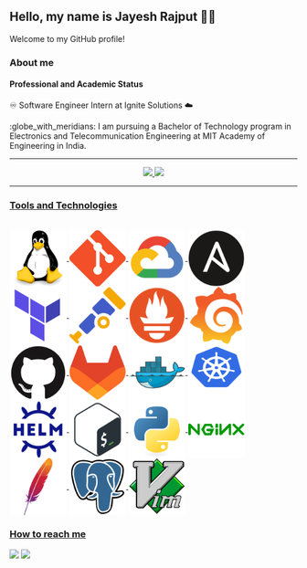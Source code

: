 <!--
### Hi there 👋
-->

<!--
**jayeshrajpoot/jayeshrajpoot** is a ✨ _special_ ✨ repository because its `README.md` (this file) appears on your GitHub profile.

Here are some ideas to get you started:

- 🔭 I’m currently working on ...
- 🌱 I’m currently learning ...
- 👯 I’m looking to collaborate on ...
- 🤔 I’m looking for help with ...
- 💬 Ask me about ...
- 📫 How to reach me: ...
- 😄 Pronouns: ...
- ⚡ Fun fact: ...
-->
## Hello, my name is Jayesh Rajput 👋🏼

Welcome to my GitHub profile!

### About me

#### Professional and Academic Status

:infinity: Software Engineer Intern at Ignite Solutions :cloud:

:globe\_with\_meridians: I am pursuing a Bachelor of Technology program in Electronics and Telecommunication Engineering at MIT Academy of Engineering in India.
<!--
#### Hobbies and Interests

:martial\_arts\_uniform: White belt Karate practitioner

:muscle: Calisthenics practitioner

:man\_cook: Hobbyist cook
-->
---

<div align="center">
  <a href="https://github.com/mreisroot">
  <img height="180em" src="https://github-readme-stats-git-masterrstaa-rickstaa.vercel.app/api?username=jayeshrajpoot&show_icons=true&theme=gotham&include_all_commits=true&count_private=true"/>
  <img height="180em" src="https://github-readme-stats-git-masterrstaa-rickstaa.vercel.app/api/top-langs/?username=jayeshrajpoot&layout=compact&langs_count=7&theme=gotham"/>
</div>

---

### Tools and Technologies
  
<div style="display: inline_block"><br>
<!--   <img align="center" alt="MReis-FreeBSD" height="30" width="40" src="https://raw.githubusercontent.com/gilbarbara/logos/main/logos/freebsd.svg"> -->
  <img align="center" alt="MReis-Linux" height="100" width="100" src="https://raw.githubusercontent.com/devicons/devicon/master/icons/linux/linux-original.svg">
  <img align="center" alt="MReis-Git" height="100" width="100" src="https://raw.githubusercontent.com/devicons/devicon/master/icons/git/git-original.svg">
  <img align="center" alt="MReis-GCP" height="100" width="100" src="https://raw.githubusercontent.com/devicons/devicon/master/icons/googlecloud/googlecloud-original.svg">
  <img align="center" alt="MReis-Ansible" height="100" width="100" src="https://raw.githubusercontent.com/devicons/devicon/master/icons/ansible/ansible-original.svg">
  <img align="center" alt="MReis-Terraform" height="100" width="100" src="https://raw.githubusercontent.com/devicons/devicon/master/icons/terraform/terraform-original.svg">
<!--   <img align="center" alt="MReis-Packer" height="30" width="40" src="https://raw.githubusercontent.com/devicons/devicon/master/icons/packer/packer-original.svg"> -->
  <img align="center" alt="MReis-OpenTelemetry" height="100" width="100" src="https://raw.githubusercontent.com/cncf/artwork/main/projects/opentelemetry/icon/color/opentelemetry-icon-color.svg">
  <img align="center" alt="MReis-Prometheus" height="100" width="100" src="https://raw.githubusercontent.com/cncf/artwork/main/projects/prometheus/icon/color/prometheus-icon-color.svg">
<!--   <img align="center" alt="MReis-Zabbix" height="30" width="40" src="https://raw.githubusercontent.com/xianshang/1earn/master/assets/img/logo/Zabbix.svg"> -->
<!--   <img align="center" alt="MReis-Jaeger" height="30" width="40" src="https://raw.githubusercontent.com/cncf/artwork/main/projects/jaeger/icon/color/jaeger-icon-color.svg"> -->
  <img align="center" alt="MReis-Grafana" height="100" width="100" src="https://raw.githubusercontent.com/devicons/devicon/master/icons/grafana/grafana-original.svg">
  <img align="center" alt="MReis-GitHub" height="100" width="100" src="https://raw.githubusercontent.com/devicons/devicon/master/icons/github/github-original.svg">
  <img align="center" alt="MReis-GitLab" height="100" width="100" src="https://raw.githubusercontent.com/devicons/devicon/master/icons/gitlab/gitlab-original.svg">
  <img align="center" alt="MReis-Docker" height="100" width="100" src="https://raw.githubusercontent.com/devicons/devicon/master/icons/docker/docker-original.svg">
  <img align="center" alt="MReis-Kubernetes" height="100" width="100" src="https://raw.githubusercontent.com/cncf/artwork/main/projects/kubernetes/icon/color/kubernetes-icon-color.svg">
  <img align="center" alt="MReis-Helm" height="100" width="100" src="https://raw.githubusercontent.com/cncf/artwork/main/projects/helm/icon/color/helm-icon-color.svg">
<!--   <img align="center" alt="MReis-Vagrant" height="30" width="40" src="https://raw.githubusercontent.com/devicons/devicon/master/icons/vagrant/vagrant-original.svg"> -->
  <img align="center" alt="MReis-Bash" height="100" width="100" src="https://raw.githubusercontent.com/devicons/devicon/master/icons/bash/bash-original.svg">
<!--   <img align="center" alt="MReis-Go" height="30" width="40" src="https://raw.githubusercontent.com/devicons/devicon/master/icons/go/go-original.svg"> -->
  <img align="center" alt="MReis-Python" height="100" width="100" src="https://raw.githubusercontent.com/devicons/devicon/master/icons/python/python-original.svg">
<!--   <img align="center" alt="MReis-Hugo" height="30" width="40" src="https://raw.githubusercontent.com/devicons/devicon/master/icons/hugo/hugo-original-wordmark.svg"> -->
  <img align="center" alt="MReis-Nginx" height="100" width="100" src="https://raw.githubusercontent.com/devicons/devicon/master/icons/nginx/nginx-original.svg">
  <img align="center" alt="MReis-Apache" height="100" width="100" src="https://raw.githubusercontent.com/devicons/devicon/master/icons/apache/apache-original.svg">
  <img align="center" alt="MReis-PostgreSQL" height="100" width="100" src="https://raw.githubusercontent.com/devicons/devicon/master/icons/postgresql/postgresql-original.svg">
<!--   <img align="center" alt="MReis-Arduino" height="30" width="40" src="https://raw.githubusercontent.com/devicons/devicon/master/icons/arduino/arduino-original.svg"> -->
  <img align="center" alt="MReis-Vim" height="100" width="100" src="https://raw.githubusercontent.com/devicons/devicon/master/icons/vim/vim-original.svg">
<!--   <img align="center" alt="MReis-Markdown" height="100" width="100" src="https://raw.githubusercontent.com/devicons/devicon/master/icons/markdown/markdown-original.svg"> -->
<!--   <img align="center" alt="MReis-LaTeX" height="30" width="40" src="https://raw.githubusercontent.com/devicons/devicon/master/icons/latex/latex-original.svg"> -->

</div>

### How to reach me

<div> 
  <a href="https://www.linkedin.com/in/rajputjayesh" target="_blank"><img src="https://img.shields.io/badge/LinkedIn-0077B5?style=for-the-badge&logo=linkedin&logoColor=white"></a> 
  <a href="https://www.gitlab.com/jayeshrajput" target="_blank"><img src="https://img.shields.io/badge/GitLab-330F63?style=for-the-badge&logo=gitlab&logoColor=color"></a> 
 <!-- <a href="https://www.instagram.com/_miguelcreis" target="_blank"><img src="https://img.shields.io/badge/Instagram-E4405F?style=for-the-badge&logo=instagram&logoColor=white"></a>
  <a href="https://t.me/mreisroot" target="_blank"><img src="https://img.shields.io/badge/Telegram-2CA5E0?style=for-the-badge&logo=telegram&logoColor=white"></a> 
  -->
  <!--
 # ![Snake animation](https://github.com/danielbped/danielbped/blob/output/github-contribution-grid-snake.svg)
  -->
</div>
